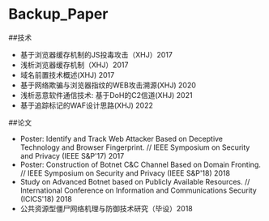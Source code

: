 # Backup_Paper

##技术
- 基于浏览器缓存机制的JS投毒攻击（XHJ）2017
- 浅析浏览器缓存机制（XHJ）2017
- 域名前置技术概述(XHJ) 2017
- 基于网络欺骗与浏览器指纹的WEB攻击溯源(XHJ)   2020
- 浅析恶意软件通信技术: 基于DoH的C2信道(XHJ)  2021
- 基于追踪标记的WAF设计思路(XHJ) 2022

##论文
- Poster: Identify and Track Web Attacker Based on Deceptive Technology and Browser Fingerprint. // IEEE Symposium on Security and Privacy (IEEE S&P'17)  2017
- Poster: Construction of Botnet C&C Channel Based on Domain Fronting. // IEEE Symposium on Security and Privacy (IEEE S&P'18) 2018
- Study on Advanced Botnet based on Publicly Available Resources. // International Conference on Information and Communications Security (ICICS'18) 2018
- 公共资源型僵尸网络机理与防御技术研究（毕设）2018